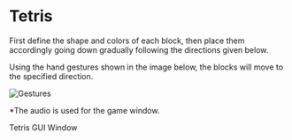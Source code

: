 # Tetris

First define the shape and colors of each block, then place them accordingly going down gradually following the directions given below.

Using the hand gestures shown in the image below, the blocks will move to the specified direction.

![Gestures](https://user-images.githubusercontent.com/95951042/161357696-d0538d0e-5d39-49aa-9826-d1bb4e26f459.jpeg)

*The audio is used for the game window.

Tetris GUI Window
